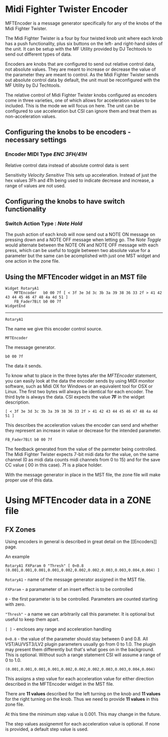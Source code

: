 # Midi Fighter Twister Encoder
MFTEncoder is a message generator specifically for any of the knobs of the Midi Fighter Twister.

The Midi Fighter Twister is a four by four twisted knob unit where each knob has a push functionality, plus six buttons on the left- and right-hand sides of the unit. It can be setup with the MF Utility provided by DJ Techtools to send out different types of data.

Encoders are knobs that are configured to send out relative control data, not absolute values. They are meant to increase or decrease the value of the parameter they are meant to control. As the Midi Fighter Twister sends out absolute control data by default, the unit must be reconfigured with the MF Utility by DJ Techtools.

The relative control of Midi Fighter Twister knobs configured as encoders come in three varieties, one of which allows for acceleration values to be included. This is the mode we will focus on here. The unit can be configured to use acceleration but CSI can ignore them and treat them as non-acceleration values.

## Configuring the knobs to be encoders - necessary settings
### Encoder MIDI Type    _ENC 3FH/41H_
Relative control data instead of absolute control data is sent

Sensitivity  _Velocity Sensitive_
This sets up acceleration. Instead of just the hex values 3Fh and 41h being used to indicate decrease and increase, a range of values are not used.

## Configuring the knobs to have switch functionality
### Switch Action Type :     _Note Hold_
The push action of each knob will now send out a NOTE ON message on pressing down and a NOTE OFF message when letting go. The _Note Toggle_ would alternate between the NOTE ON and NOTE OFF message with each press, which can be useful to toggle between two absolute value for a parameter but the same can be acomplished with just one MST widget and one action in the zone file.

## Using the MFTEncoder widget in an MST file
```
Widget RotaryA1
    MFTEncoder   b0 00 7f [ < 3f 3e 3d 3c 3b 3a 39 38 36 33 2f > 41 42 43 44 45 46 47 48 4a 4d 51 ]
    FB_Fader7Bit b0 00 7f
WidgetEnd
```
***
```
RotaryA1
```
The name we give this encoder control source.


```
MFTEncoder
```
The message generator.


```
b0 00 7f
```

The data it sends.

To know what to place in the three bytes afer the _MFTEncoder_ statement, you can easily look at the data the encoder sends by using MIDI monitor software, such as Midi OX for Windows or an equivalent tool for OSX or Linux. The first two bytes will always be identical for each encoder. The third byte is always the data. CSI expects the value **7F** in the widget description.

```
[ < 3f 3e 3d 3c 3b 3a 39 38 36 33 2f > 41 42 43 44 45 46 47 48 4a 4d 51 ]
```
This describes the acceleration values the encoder can send and whether they represent an increase in value or decrease for the intended parameter. 

```
FB_Fader7Bit b0 00 7f
```
The feedback generated from the value of the parmeter being controlled. The Midi Fighter Twister expects 7-bit midi data for the value, on the same channel (0 as midi data counts midi channels from 0 to 15) and for the save CC value ( 00 in this case). 7f is a place holder.


With the message generator in place in the MST file, the zone file will make proper use of this data.

# Using MFTEncoder data in a ZONE file
## FX Zones
Using encoders in general is described in great detail on the [[Encoders]] page.

An example
```
RotaryA1 FXParam 0 "Thresh" [ 0<0.8 (0.001,0.001,0.001,0.001,0.002,0.002,0.002,0.003,0.003,0.004,0.004) ]
```
```RotaryA1``` - name of the message generator assigned in the MST file.

```FXParam``` - a paramameter of an insert effect is to be controlled

```0``` - the first parameter is to be controlled. Parameters are counted starting with zero.

```"Thresh"``` - a name we can arbitrarily call this parameter. It is optional but useful to keep them apart.

```[ ]``` - encloses any range and acceleration handling

```0<0.8``` - the value of the parameter should stay between 0 and 0.8. All VST/AU/VST3/LV2 plugin parameters usually go from 0 to 1.0. The plugin may present them differently but that's what goes on in the background. This is optional. Without such a range statement CSI will assume a range of 0 to 1.0.

```(0.001,0.001,0.001,0.001,0.002,0.002,0.002,0.003,0.003,0.004,0.004)```

This assigns a step value for each acceleration value for either direction described in the MFTEncoder widget in the MST file.

There are **11 values** described for the left turning on the knob and **11 values** for the right turning on the knob.
Thus we need to provide **11 values** in this zone file.

At this time the minimum step value is 0.001. This may change in the future.

The step values assignemnt for each acceleration value is optional. If none is provided, a default step value is used.